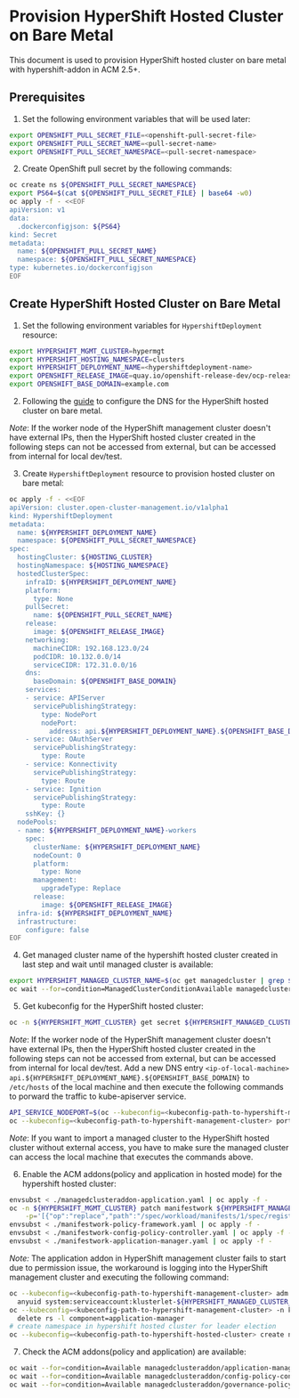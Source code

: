 # Provision HyperShift Hosted Cluster on Bare Metal

This document is used to provision HyperShift hosted cluster on bare metal with hypershift-addon in ACM 2.5+.

## Prerequisites

1. Set the following environment variables that will be used later:

```bash
export OPENSHIFT_PULL_SECRET_FILE=<openshift-pull-secret-file>
export OPENSHIFT_PULL_SECRET_NAME=<pull-secret-name>
export OPENSHIFT_PULL_SECRET_NAMESPACE=<pull-secret-namespace>
```

2. Create OpenShift pull secret by the following commands:

```bash
oc create ns ${OPENSHIFT_PULL_SECRET_NAMESPACE}
export PS64=$(cat ${OPENSHIFT_PULL_SECRET_FILE} | base64 -w0)
oc apply -f - <<EOF
apiVersion: v1
data:
  .dockerconfigjson: ${PS64}
kind: Secret
metadata:
  name: ${OPENSHIFT_PULL_SECRET_NAME}
  namespace: ${OPENSHIFT_PULL_SECRET_NAMESPACE}
type: kubernetes.io/dockerconfigjson
EOF
```

## Create HyperShift Hosted Cluster on Bare Metal

1. Set the following environment variables for `HypershiftDeployment` resource:

```bash
export HYPERSHIFT_MGMT_CLUSTER=hypermgt
export HYPERSHIFT_HOSTING_NAMESPACE=clusters
export HYPERSHIFT_DEPLOYMENT_NAME=<hypershiftdeployment-name>
export OPENSHIFT_RELEASE_IMAGE=quay.io/openshift-release-dev/ocp-release:4.11.0-fc.3-x86_64
export OPENSHIFT_BASE_DOMAIN=example.com
```

2. Following the [guide](https://hypershift-docs.netlify.app/how-to/none/create-none-cluster/#requisites) to configure the DNS for the HyperShift hosted cluster on bare metal.

_Note_: If the worker node of the HyperShift management cluster doesn't have external IPs, then the HyperShift hosted cluster created in the following steps can not be accessed from external, but can be accessed from internal for local dev/test.

3. Create `HypershiftDeployment` resource to provision hosted cluster on bare metal:

```bash
oc apply -f - <<EOF
apiVersion: cluster.open-cluster-management.io/v1alpha1
kind: HypershiftDeployment
metadata:
  name: ${HYPERSHIFT_DEPLOYMENT_NAME}
  namespace: ${OPENSHIFT_PULL_SECRET_NAMESPACE}
spec:
  hostingCluster: ${HOSTING_CLUSTER}
  hostingNamespace: ${HOSTING_NAMESPACE}
  hostedClusterSpec:
    infraID: ${HYPERSHIFT_DEPLOYMENT_NAME}
    platform:
      type: None
    pullSecret:
      name: ${OPENSHIFT_PULL_SECRET_NAME}
    release:
      image: ${OPENSHIFT_RELEASE_IMAGE}
    networking:
      machineCIDR: 192.168.123.0/24
      podCIDR: 10.132.0.0/14
      serviceCIDR: 172.31.0.0/16
    dns:
      baseDomain: ${OPENSHIFT_BASE_DOMAIN}
    services:
    - service: APIServer
      servicePublishingStrategy:
        type: NodePort
        nodePort:
          address: api.${HYPERSHIFT_DEPLOYMENT_NAME}.${OPENSHIFT_BASE_DOMAIN}
    - service: OAuthServer
      servicePublishingStrategy:
        type: Route
    - service: Konnectivity
      servicePublishingStrategy:
        type: Route
    - service: Ignition
      servicePublishingStrategy:
        type: Route
    sshKey: {}
  nodePools:
  - name: ${HYPERSHIFT_DEPLOYMENT_NAME}-workers
    spec:
      clusterName: ${HYPERSHIFT_DEPLOYMENT_NAME}
      nodeCount: 0
      platform:
        type: None
      management:
        upgradeType: Replace
      release:
        image: ${OPENSHIFT_RELEASE_IMAGE}
  infra-id: ${HYPERSHIFT_DEPLOYMENT_NAME}
  infrastructure:
    configure: false
EOF
```

4. Get managed cluster name of the hypershift hosted cluster created in last step and wait until managed cluster is available:

```bash
export HYPERSHIFT_MANAGED_CLUSTER_NAME=$(oc get managedcluster | grep ${HYPERSHIFT_DEPLOYMENT_NAME} | awk '{print $1}')
oc wait --for=condition=ManagedClusterConditionAvailable managedcluster/${HYPERSHIFT_MANAGED_CLUSTER_NAME} --timeout=600s
```

5. Get kubeconfig for the HyperShift hosted cluster:

```bash
oc -n ${HYPERSHIFT_MGMT_CLUSTER} get secret ${HYPERSHIFT_MANAGED_CLUSTER_NAME}-admin-kubeconfig -o jsonpath="{.data.kubeconfig}" | base64 -d > <kubeconfig-path-to-hypershift-hosted-cluster>
```

  _Note_: If the worker node of the HyperShift management cluster doesn't have external IPs, then the HyperShift hosted cluster created in the following steps can not be accessed from external, but can be accessed from internal for local dev/test. Add a new DNS entry `<ip-of-local-machine> api.${HYPERSHIFT_DEPLOYMENT_NAME}.${OPENSHIFT_BASE_DOMAIN}` to `/etc/hosts` of the local machine and then execute the following commands to porward the traffic to kube-apiserver service.

  ```bash
  API_SERVICE_NODEPORT=$(oc --kubeconfig=<kubeconfig-path-to-hypershift-management-cluster> -n ${HOSTING_CLUSTER}-${HYPERSHIFT_DEPLOYMENT_NAME} get svc/kube-apiserver -o jsonpath='{.spec.ports[?(@.port==6443)].nodePort}')
  oc --kubeconfig=<kubeconfig-path-to-hypershift-management-cluster> port-forward svc/kube-apiserver ${API_SERVICE_NODEPORT}:6443 --address <ip-of-local-machine> &  # port-forward kube-apiserver service
  ```

  _Note_: If you want to import a managed cluster to the HyperShift hosted cluster without external access, you have to make sure the managed cluster can access the local machine that executes the commands above.

6. Enable the ACM addons(policy and application in hosted mode) for the hypershift hosted cluster:

```bash
envsubst < ./managedclusteraddon-application.yaml | oc apply -f -
oc -n ${HYPERSHIFT_MGMT_CLUSTER} patch manifestwork ${HYPERSHIFT_MANAGED_CLUSTER_NAME}-hosted-klusterlet --type=json \
    -p='[{"op":"replace","path":"/spec/workload/manifests/1/spec/registrationImagePullSpec","value":"quay.io/morvencao/registration:latest"}]'
envsubst < ./manifestwork-policy-framework.yaml | oc apply -f -
envsubst < ./manifestwork-config-policy-controller.yaml | oc apply -f -
envsubst < ./manifestwork-application-manager.yaml | oc apply -f -
```

  _Note:_ The application addon in HyperShift management cluster fails to start due to permission issue, the workaround is logging into the HyperShift management cluster and executing the following command:

  ```bash
  oc --kubeconfig=<kubeconfig-path-to-hypershift-management-cluster> adm policy add-scc-to-user \
    anyuid system:serviceaccount:klusterlet-${HYPERSHIFT_MANAGED_CLUSTER_NAME}:application-manager
  oc --kubeconfig=<kubeconfig-path-to-hypershift-management-cluster> -n klusterlet-${HYPERSHIFT_MANAGED_CLUSTER_NAME} \
    delete rs -l component=application-manager
  # create namespace in hypershift hosted cluster for leader election
  oc --kubeconfig=<kubeconfig-path-to-hypershift-hosted-cluster> create ns klusterlet-${HYPERSHIFT_MANAGED_CLUSTER_NAME}
  ```

7. Check the ACM addons(policy and application) are available:

```bash
oc wait --for=condition=Available managedclusteraddon/application-manager -n ${HYPERSHIFT_MANAGED_CLUSTER_NAME} --timeout=600s
oc wait --for=condition=Available managedclusteraddon/config-policy-controller -n ${HYPERSHIFT_MANAGED_CLUSTER_NAME} --timeout=600s
oc wait --for=condition=Available managedclusteraddon/governance-policy-framework -n ${HYPERSHIFT_MANAGED_CLUSTER_NAME} --timeout=600s
```
